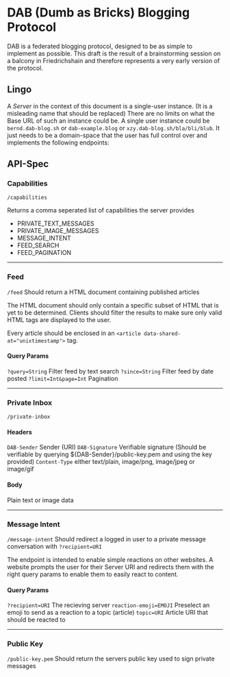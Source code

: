 # DAB (Dumb as Bricks) Blogging Protocol

DAB is a federated blogging protocol, designed to be as simple to implement as possible. This draft is the result of a brainstorming session on a balcony in Friedrichshain and therefore represents a very early version of the protocol.

## Lingo
A *Server* in the context of this document is a single-user instance. (It is a misleading name that should be replaced) There are no limits on what the Base URL of such an instance could be. A single user instance could be `bernd.dab-blog.sh` or `dab-example.blog` or `xzy.dab-blog.sh/bla/bli/blub`. It just needs to be a domain-space that the user has full control over and implements the following endpoints:

## API-Spec

### Capabilities

`/capabilities`

Returns a comma seperated list of capabilities the server provides
- PRIVATE_TEXT_MESSAGES
- PRIVATE_IMAGE_MESSAGES
- MESSAGE_INTENT
- FEED_SEARCH
- FEED_PAGINATION

---
### Feed

`/feed`
Should return a HTML document containing published articles

The HTML document should only contain a specific subset of HTML that is yet to be determined. Clients should filter the results to make sure only valid HTML tags are displayed to the user. 

Every article should be enclosed in an `<article data-shared-at="unixtimestamp">` tag. 

#### Query Params
`?query=String` Filter feed by text search
`?since=String` Filter feed by date posted
`?limit=Int&page=Int` Pagination

---
### Private Inbox


`/private-inbox`
#### Headers
`DAB-Sender` Sender (URI)
`DAB-Signature` Verifiable signature (Should be verifiable by querying ${DAB-Sender}/public-key.pem and using the key provided)
`Content-Type` either text/plain, image/png, image/jpeg or image/gif

#### Body
Plain text or image data

---
### Message Intent

`/message-intent`
Should redirect a logged in user to a private message conversation with `?recipient=URI`

The endpoint is intended to enable simple reactions on other websites. A website prompts the user for their Server URI and redirects them with the right query params to enable them to easily react to content.

#### Query Params
`?recipient=URI` The recieving server
`reaction-emoji=EMOJI` Preselect an emoji to send as a reaction to a topic (article)
`topic=URI` Article URI that should be reacted to

---

### Public Key

`/public-key.pem`
Should return the servers public key used to sign private messages